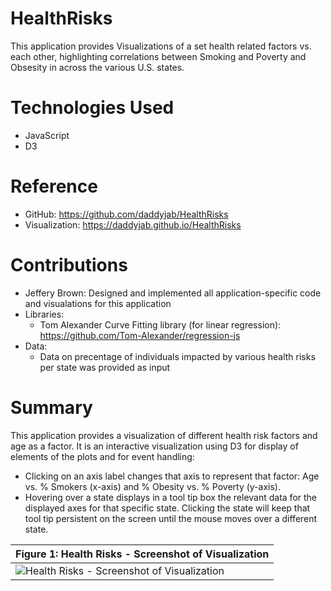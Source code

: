 # HealthRisks

This application provides Visualizations of a set health related factors vs. each other, highlighting correlations between Smoking and Poverty and Obsesity in across the various U.S. states.

# Technologies Used

* JavaScript
* D3

# Reference

* GitHub: https://github.com/daddyjab/HealthRisks
* Visualization: https://daddyjab.github.io/HealthRisks

# Contributions

* Jeffery Brown: Designed and implemented all application-specific code and visualations for this application
* Libraries:
    * Tom Alexander Curve Fitting library (for linear regression): https://github.com/Tom-Alexander/regression-js
* Data:
    * Data on precentage of individuals impacted by various health risks per state was provided as input

# Summary

This application provides a visualization of different health risk factors and age as a factor.  It is an interactive visualization using D3 for display of elements of the plots and for event handling:

* Clicking on an axis label changes that axis to represent that factor: Age vs. % Smokers (x-axis) and % Obesity vs. % Poverty (y-axis).
* Hovering over a state displays in a tool tip box the relevant data for the displayed axes for that specific state.  Clicking the state will keep that tool tip persistent on the screen until the mouse moves over a different state.

| Figure 1: Health Risks - Screenshot of Visualization |
|----------|
| ![Health Risks - Screenshot of Visualization](docs/HealthRisks-visualization.gif "Figure 1: Health Risks - Screenshot of Visualization") |

